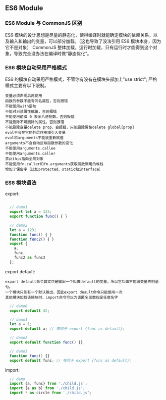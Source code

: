 ## ES6 Module

### ES6 Module 与 CommonJS 区别

  ES6 模块的设计思想是尽量的静态化，使得编译时就能确定模块的依赖关系，以及输入和输出的变量，可以部分加载。（这也导致了没法引用 ES6 模块本身，因为它不是对象）
  CommonJS 整体加载，运行时加载，只有运行时才能得到这个对象，导致完全没办法在编译时做“静态优化”。

### ES6 模块自动采用严格模式

  ES6 的模块自动采用严格模式，不管你有没有在模块头部加上"use strict";
  严格模式主要有以下限制。

    变量必须声明后再使用
    函数的参数不能有同名属性，否则报错
    不能使用with语句
    不能对只读属性赋值，否则报错
    不能使用前缀 0 表示八进制数，否则报错
    不能删除不可删除的属性，否则报错
    不能删除变量delete prop，会报错，只能删除属性delete global[prop]
    eval不会在它的外层作用域引入变量
    eval和arguments不能被重新赋值
    arguments不会自动反映函数参数的变化
    不能使用arguments.callee
    不能使用arguments.caller
    禁止this指向全局对象
    不能使用fn.caller和fn.arguments获取函数调用的堆栈
    增加了保留字（比如protected、static和interface）

### ES6 模块语法

  export:

  ```js

    // demo1
    export let a = 123;
    export function func() { }

    // demo2
    let a = 123;
    function func() { }
    function func2() { }
    export {
      a,
      func,
      func2 as func3
    };
  ```

  export default:

    export default命令其实只是输出一个叫做default的变量，所以它后面不能跟变量声明语句。
    一个模块只能有一个默认输出，因此export deault命令只能使用一次
    其他模块加载该模块时，import命令可以为该匿名函数指定任意名字

  ```js
    // demo0
    export default 42;

    // demo1
    let a = 1;
    export default a; // 等同于 export {func as default};

    // demo2
    export default function func() {}

    // demo3
    function func() {}
    export default func; // 等同于 export {func as default};

  ```

  import:

  ```js
    // demo
    import {a, func} from './child.js';
    import {a as b} from './child.js';
    import * as circle from './child.js';
  ```





